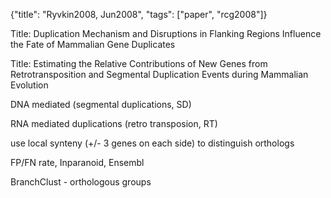 {"title": "Ryvkin2008, Jun2008", "tags": ["paper", "rcg2008"]}

Title: Duplication Mechanism and Disruptions in Flanking Regions Influence the Fate of Mammalian Gene Duplicates

Title: Estimating the Relative Contributions of New Genes from Retrotransposition and Segmental Duplication Events during Mammalian Evolution

DNA mediated (segmental duplications, SD)

RNA mediated duplications (retro transposion, RT)

use local synteny (+/- 3 genes on each side) to distinguish orthologs

FP/FN  rate, Inparanoid, Ensembl

BranchClust - orthologous groups
